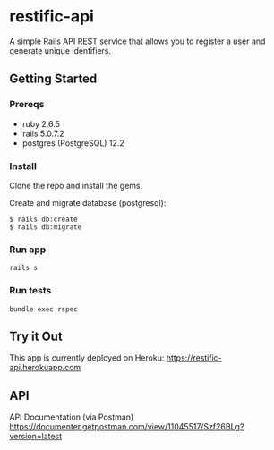 # restific-api

A simple Rails API REST service that allows you to register a user and generate unique identifiers.

## Getting Started

### Prereqs

* ruby 2.6.5
* rails 5.0.7.2
* postgres (PostgreSQL) 12.2

### Install

Clone the repo and install the gems.

Create and migrate database (postgresql):

```
$ rails db:create
$ rails db:migrate
```

### Run app

`rails s`

### Run tests

`bundle exec rspec`

## Try it Out

This app is currently deployed on Heroku:
https://restific-api.herokuapp.com

## API

API Documentation (via Postman)
https://documenter.getpostman.com/view/11045517/Szf26BLg?version=latest
